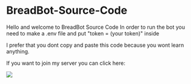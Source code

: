 # BreadBot-Source-Code

Hello and welcome to BreadBot Source Code
In order to run the bot you need to make a .env file and put "token = (your token)" inside

I prefer that you dont copy and paste this code because you wont learn anything. 

If you want to join my server you can click here:

<a href="https://discord.gg/awy35MJ5pc">
    <img src="https://discordapp.com/api/guilds/680221497197068308/widget.png?style=banner4" />
</a>